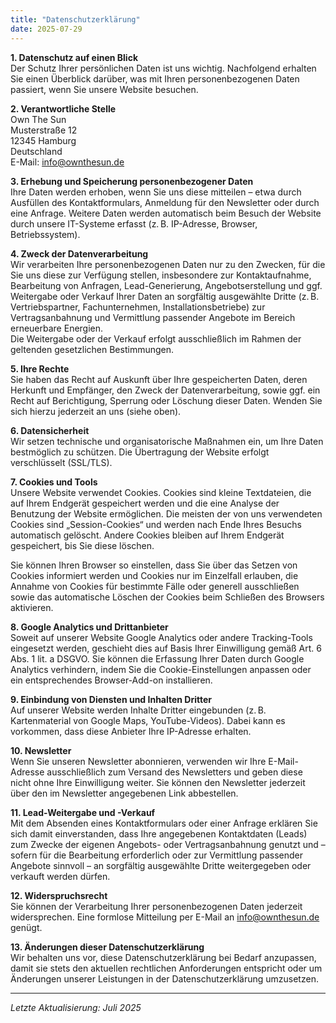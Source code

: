 ```yaml
---
title: "Datenschutzerklärung"
date: 2025-07-29
---
```


**1. Datenschutz auf einen Blick**  
Der Schutz Ihrer persönlichen Daten ist uns wichtig. Nachfolgend erhalten Sie einen Überblick darüber, was mit Ihren personenbezogenen Daten passiert, wenn Sie unsere Website besuchen.

**2. Verantwortliche Stelle**  
Own The Sun  
Musterstraße 12  
12345 Hamburg  
Deutschland  
E-Mail: [info@ownthesun.de](mailto:info@ownthesun.de)

**3. Erhebung und Speicherung personenbezogener Daten**  
Ihre Daten werden erhoben, wenn Sie uns diese mitteilen – etwa durch Ausfüllen des Kontaktformulars, Anmeldung für den Newsletter oder durch eine Anfrage. Weitere Daten werden automatisch beim Besuch der Website durch unsere IT-Systeme erfasst (z. B. IP-Adresse, Browser, Betriebssystem).

**4. Zweck der Datenverarbeitung**  
Wir verarbeiten Ihre personenbezogenen Daten nur zu den Zwecken, für die Sie uns diese zur Verfügung stellen, insbesondere zur Kontaktaufnahme, Bearbeitung von Anfragen, Lead-Generierung, Angebotserstellung und ggf. Weitergabe oder Verkauf Ihrer Daten an sorgfältig ausgewählte Dritte (z. B. Vertriebspartner, Fachunternehmen, Installationsbetriebe) zur Vertragsanbahnung und Vermittlung passender Angebote im Bereich erneuerbare Energien.  
Die Weitergabe oder der Verkauf erfolgt ausschließlich im Rahmen der geltenden gesetzlichen Bestimmungen.

**5. Ihre Rechte**  
Sie haben das Recht auf Auskunft über Ihre gespeicherten Daten, deren Herkunft und Empfänger, den Zweck der Datenverarbeitung, sowie ggf. ein Recht auf Berichtigung, Sperrung oder Löschung dieser Daten. Wenden Sie sich hierzu jederzeit an uns (siehe oben).

**6. Datensicherheit**  
Wir setzen technische und organisatorische Maßnahmen ein, um Ihre Daten bestmöglich zu schützen. Die Übertragung der Website erfolgt verschlüsselt (SSL/TLS).

**7. Cookies und Tools**  
Unsere Website verwendet Cookies. Cookies sind kleine Textdateien, die auf Ihrem Endgerät gespeichert werden und die eine Analyse der Benutzung der Website ermöglichen. Die meisten der von uns verwendeten Cookies sind „Session-Cookies“ und werden nach Ende Ihres Besuchs automatisch gelöscht. Andere Cookies bleiben auf Ihrem Endgerät gespeichert, bis Sie diese löschen.

Sie können Ihren Browser so einstellen, dass Sie über das Setzen von Cookies informiert werden und Cookies nur im Einzelfall erlauben, die Annahme von Cookies für bestimmte Fälle oder generell ausschließen sowie das automatische Löschen der Cookies beim Schließen des Browsers aktivieren.

**8. Google Analytics und Drittanbieter**  
Soweit auf unserer Website Google Analytics oder andere Tracking-Tools eingesetzt werden, geschieht dies auf Basis Ihrer Einwilligung gemäß Art. 6 Abs. 1 lit. a DSGVO. Sie können die Erfassung Ihrer Daten durch Google Analytics verhindern, indem Sie die Cookie-Einstellungen anpassen oder ein entsprechendes Browser-Add-on installieren.

**9. Einbindung von Diensten und Inhalten Dritter**  
Auf unserer Website werden Inhalte Dritter eingebunden (z. B. Kartenmaterial von Google Maps, YouTube-Videos). Dabei kann es vorkommen, dass diese Anbieter Ihre IP-Adresse erhalten.

**10. Newsletter**  
Wenn Sie unseren Newsletter abonnieren, verwenden wir Ihre E-Mail-Adresse ausschließlich zum Versand des Newsletters und geben diese nicht ohne Ihre Einwilligung weiter. Sie können den Newsletter jederzeit über den im Newsletter angegebenen Link abbestellen.

**11. Lead-Weitergabe und -Verkauf**  
Mit dem Absenden eines Kontaktformulars oder einer Anfrage erklären Sie sich damit einverstanden, dass Ihre angegebenen Kontaktdaten (Leads) zum Zwecke der eigenen Angebots- oder Vertragsanbahnung genutzt und – sofern für die Bearbeitung erforderlich oder zur Vermittlung passender Angebote sinnvoll – an sorgfältig ausgewählte Dritte weitergegeben oder verkauft werden dürfen.

**12. Widerspruchsrecht**  
Sie können der Verarbeitung Ihrer personenbezogenen Daten jederzeit widersprechen. Eine formlose Mitteilung per E-Mail an [info@ownthesun.de](mailto:info@ownthesun.de) genügt.

**13. Änderungen dieser Datenschutzerklärung**  
Wir behalten uns vor, diese Datenschutzerklärung bei Bedarf anzupassen, damit sie stets den aktuellen rechtlichen Anforderungen entspricht oder um Änderungen unserer Leistungen in der Datenschutzerklärung umzusetzen.

---

*Letzte Aktualisierung: Juli 2025*
